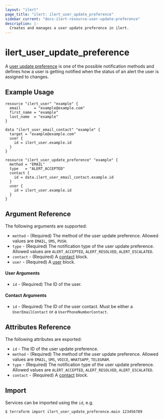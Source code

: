 ```yaml
---
layout: "ilert"
page_title: "ilert: ilert_user_update_preference"
sidebar_current: "docs-ilert-resource-user-update-preference"
description: |-
  Creates and manages a user update preference in ilert.
---
```


# ilert_user_update_preference

A [user update preference](https://api.ilert.com/api-docs/#tag/Notification-Preferences) is one of the possible notification methods and defines how a user is getting notified when the status of an alert the user is assigned to changes.

## Example Usage

```hcl
resource "ilert_user" "example" {
  email      = "example@example.com"
  first_name = "example"
  last_name  = "example"
}

data "ilert_user_email_contact" "example" {
  target = "example@example.com"
  user {
    id = ilert_user.example.id
  }
}

resource "ilert_user_update_preference" "example" {
  method = "EMAIL"
  type   = "ALERT_ACCEPTED"
  contact {
    id = data.ilert_user_email_contact.example.id
  }
  user {
    id = ilert_user.example.id
  }
}
```

## Argument Reference

The following arguments are supported:

- `method` - (Required) The method of the user update preference. Allowed values are `EMAIL`, `SMS`, `PUSH`.
- `type` - (Required) The notification type of the user update preference. Allowed values are `ALERT_ACCEPTED`, `ALERT_RESOLVED`, `ALERT_ESCALATED`.
- `contact` - (Required) A [contact](#contact-arguments) block.
- `user` - (Required) A [user](#user-arguments) block.

#### User Arguments

- `id` - (Required) The ID of the user.

#### Contact Arguments

- `id` - (Required) The ID of the user contact. Must be either a `UserEmailContact` or a `UserPhoneNumberContact`.

## Attributes Reference

The following attributes are exported:

- `id` - The ID of the user update preference.
- `method` - (Required) The method of the user update preference. Allowed values are `EMAIL`, `SMS`, `VOICE`, `WHATSAPP`, `TELEGRAM`.
- `type` - (Required) The notification type of the user update preference. Allowed values are `ALERT_ACCEPTED`, `ALERT_RESOLVED`, `ALERT_ESCALATED`.
- `contact` - (Required) A [contact](#contact-arguments) block.

## Import

Services can be imported using the `id`, e.g.

```sh
$ terraform import ilert_user_update_preference.main 123456789
```
